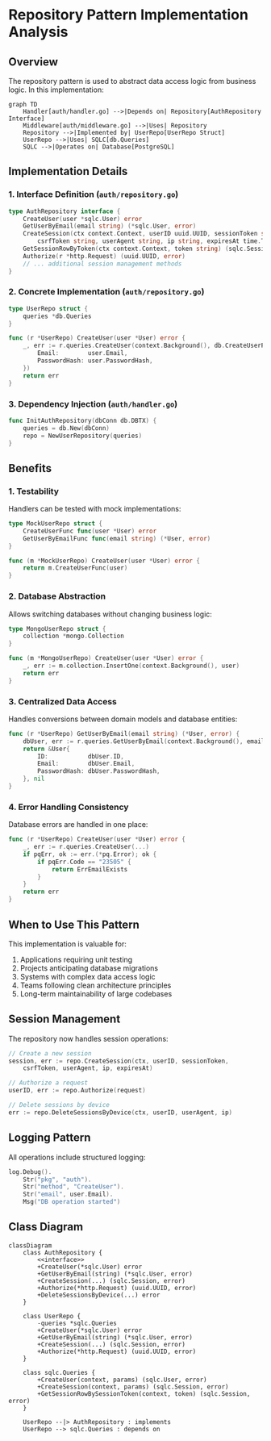 # Repository Pattern Implementation Analysis

## Overview
The repository pattern is used to abstract data access logic from business logic. In this implementation:

```mermaid
graph TD
    Handler[auth/handler.go] -->|Depends on| Repository[AuthRepository Interface]
    Middleware[auth/middleware.go] -->|Uses| Repository
    Repository -->|Implemented by| UserRepo[UserRepo Struct]
    UserRepo -->|Uses| SQLC[db.Queries]
    SQLC -->|Operates on| Database[PostgreSQL]
```

## Implementation Details

### 1. Interface Definition (`auth/repository.go`)
```go
type AuthRepository interface {
    CreateUser(user *sqlc.User) error
    GetUserByEmail(email string) (*sqlc.User, error)
    CreateSession(ctx context.Context, userID uuid.UUID, sessionToken string,
        csrfToken string, userAgent string, ip string, expiresAt time.Time) (sqlc.Session, error)
    GetSessionRowByToken(ctx context.Context, token string) (sqlc.Session, error)
    Authorize(r *http.Request) (uuid.UUID, error)
    // ... additional session management methods
}
```

### 2. Concrete Implementation (`auth/repository.go`)
```go
type UserRepo struct {
    queries *db.Queries
}

func (r *UserRepo) CreateUser(user *User) error {
    _, err := r.queries.CreateUser(context.Background(), db.CreateUserParams{
        Email:        user.Email,
        PasswordHash: user.PasswordHash,
    })
    return err
}
```

### 3. Dependency Injection (`auth/handler.go`)
```go
func InitAuthRepository(dbConn db.DBTX) {
    queries = db.New(dbConn)
    repo = NewUserRepository(queries)
}
```

## Benefits

### 1. Testability
Handlers can be tested with mock implementations:
```go
type MockUserRepo struct {
    CreateUserFunc func(user *User) error
    GetUserByEmailFunc func(email string) (*User, error)
}

func (m *MockUserRepo) CreateUser(user *User) error {
    return m.CreateUserFunc(user)
}
```

### 2. Database Abstraction
Allows switching databases without changing business logic:
```go
type MongoUserRepo struct {
    collection *mongo.Collection
}

func (m *MongoUserRepo) CreateUser(user *User) error {
    _, err := m.collection.InsertOne(context.Background(), user)
    return err
}
```

### 3. Centralized Data Access
Handles conversions between domain models and database entities:
```go
func (r *UserRepo) GetUserByEmail(email string) (*User, error) {
    dbUser, err := r.queries.GetUserByEmail(context.Background(), email)
    return &User{
        ID:           dbUser.ID,
        Email:        dbUser.Email,
        PasswordHash: dbUser.PasswordHash,
    }, nil
}
```

### 4. Error Handling Consistency
Database errors are handled in one place:
```go
func (r *UserRepo) CreateUser(user *User) error {
    _, err := r.queries.CreateUser(...)
    if pqErr, ok := err.(*pq.Error); ok {
        if pqErr.Code == "23505" {
            return ErrEmailExists
        }
    }
    return err
}
```

## When to Use This Pattern
This implementation is valuable for:
1. Applications requiring unit testing
2. Projects anticipating database migrations
3. Systems with complex data access logic
4. Teams following clean architecture principles
5. Long-term maintainability of large codebases

## Session Management
The repository now handles session operations:
```go
// Create a new session
session, err := repo.CreateSession(ctx, userID, sessionToken,
    csrfToken, userAgent, ip, expiresAt)

// Authorize a request
userID, err := repo.Authorize(request)

// Delete sessions by device
err := repo.DeleteSessionsByDevice(ctx, userID, userAgent, ip)
```

## Logging Pattern
All operations include structured logging:
```go
log.Debug().
    Str("pkg", "auth").
    Str("method", "CreateUser").
    Str("email", user.Email).
    Msg("DB operation started")
```

## Class Diagram
```mermaid
classDiagram
    class AuthRepository {
        <<interface>>
        +CreateUser(*sqlc.User) error
        +GetUserByEmail(string) (*sqlc.User, error)
        +CreateSession(...) (sqlc.Session, error)
        +Authorize(*http.Request) (uuid.UUID, error)
        +DeleteSessionsByDevice(...) error
    }
    
    class UserRepo {
        -queries *sqlc.Queries
        +CreateUser(*sqlc.User) error
        +GetUserByEmail(string) (*sqlc.User, error)
        +CreateSession(...) (sqlc.Session, error)
        +Authorize(*http.Request) (uuid.UUID, error)
    }
    
    class sqlc.Queries {
        +CreateUser(context, params) (sqlc.User, error)
        +CreateSession(context, params) (sqlc.Session, error)
        +GetSessionRowBySessionToken(context, token) (sqlc.Session, error)
    }
    
    UserRepo --|> AuthRepository : implements
    UserRepo --> sqlc.Queries : depends on